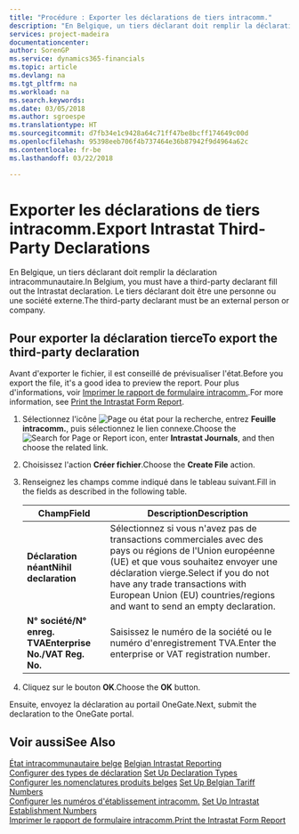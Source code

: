 ```yaml
---
title: "Procédure : Exporter les déclarations de tiers intracomm."
description: "En Belgique, un tiers déclarant doit remplir la déclaration intracommunautaire. Le tiers déclarant doit être une personne ou une société externe."
services: project-madeira
documentationcenter: 
author: SorenGP
ms.service: dynamics365-financials
ms.topic: article
ms.devlang: na
ms.tgt_pltfrm: na
ms.workload: na
ms.search.keywords: 
ms.date: 03/05/2018
ms.author: sgroespe
ms.translationtype: HT
ms.sourcegitcommit: d7fb34e1c9428a64c71ff47be8bcff174649c00d
ms.openlocfilehash: 95398eeb706f4b737464e36b87942f9d4964a62c
ms.contentlocale: fr-be
ms.lasthandoff: 03/22/2018

---
```

# <a name="export-intrastat-third-party-declarations"></a><span data-ttu-id="3a821-104">Exporter les déclarations de tiers intracomm.</span><span class="sxs-lookup"><span data-stu-id="3a821-104">Export Intrastat Third-Party Declarations</span></span>
<span data-ttu-id="3a821-105">En Belgique, un tiers déclarant doit remplir la déclaration intracommunautaire.</span><span class="sxs-lookup"><span data-stu-id="3a821-105">In Belgium, you must have a third-party declarant fill out the Intrastat declaration.</span></span> <span data-ttu-id="3a821-106">Le tiers déclarant doit être une personne ou une société externe.</span><span class="sxs-lookup"><span data-stu-id="3a821-106">The third-party declarant must be an external person or company.</span></span> 

## <a name="to-export-the-third-party-declaration"></a><span data-ttu-id="3a821-107">Pour exporter la déclaration tierce</span><span class="sxs-lookup"><span data-stu-id="3a821-107">To export the third-party declaration</span></span>  
<span data-ttu-id="3a821-108">Avant d'exporter le fichier, il est conseillé de prévisualiser l'état.</span><span class="sxs-lookup"><span data-stu-id="3a821-108">Before you export the file, it's a good idea to preview the report.</span></span> <span data-ttu-id="3a821-109">Pour plus d'informations, voir [Imprimer le rapport de formulaire intracomm.](how-to-print-the-intrastat-form-report.md).</span><span class="sxs-lookup"><span data-stu-id="3a821-109">For more information, see [Print the Intrastat Form Report](how-to-print-the-intrastat-form-report.md).</span></span>  

1.  <span data-ttu-id="3a821-110">Sélectionnez l'icône ![Page ou état pour la recherche](../../media/ui-search/search_small.png "icône Page ou état pour la recherche"), entrez **Feuille intracomm.**, puis sélectionnez le lien connexe.</span><span class="sxs-lookup"><span data-stu-id="3a821-110">Choose the ![Search for Page or Report](../../media/ui-search/search_small.png "Search for Page or Report icon") icon, enter **Intrastat Journals**, and then choose the related link.</span></span>  
2.  <span data-ttu-id="3a821-111">Choisissez l'action **Créer fichier**.</span><span class="sxs-lookup"><span data-stu-id="3a821-111">Choose the **Create File** action.</span></span>  
3.  <span data-ttu-id="3a821-112">Renseignez les champs comme indiqué dans le tableau suivant.</span><span class="sxs-lookup"><span data-stu-id="3a821-112">Fill in the fields as described in the following table.</span></span>  

    |<span data-ttu-id="3a821-113">Champ</span><span class="sxs-lookup"><span data-stu-id="3a821-113">Field</span></span>|<span data-ttu-id="3a821-114">Description</span><span class="sxs-lookup"><span data-stu-id="3a821-114">Description</span></span>|  
    |---------------------------------|---------------------------------------|  
    |<span data-ttu-id="3a821-115">**Déclaration néant**</span><span class="sxs-lookup"><span data-stu-id="3a821-115">**Nihil declaration**</span></span>|<span data-ttu-id="3a821-116">Sélectionnez si vous n'avez pas de transactions commerciales avec des pays ou régions de l'Union européenne (UE) et que vous souhaitez envoyer une déclaration vierge.</span><span class="sxs-lookup"><span data-stu-id="3a821-116">Select if you do not have any trade transactions with European Union (EU) countries/regions and want to send an empty declaration.</span></span>|  
    |<span data-ttu-id="3a821-117">**N° société/N° enreg. TVA**</span><span class="sxs-lookup"><span data-stu-id="3a821-117">**Enterprise No./VAT Reg. No.**</span></span>|<span data-ttu-id="3a821-118">Saisissez le numéro de la société ou le numéro d'enregistrement TVA.</span><span class="sxs-lookup"><span data-stu-id="3a821-118">Enter the enterprise or VAT registration number.</span></span>|  
    
4.  <span data-ttu-id="3a821-119">Cliquez sur le bouton **OK**.</span><span class="sxs-lookup"><span data-stu-id="3a821-119">Choose the **OK** button.</span></span>  

<span data-ttu-id="3a821-120">Ensuite, envoyez la déclaration au portail OneGate.</span><span class="sxs-lookup"><span data-stu-id="3a821-120">Next, submit the declaration to the OneGate portal.</span></span>  

## <a name="see-also"></a><span data-ttu-id="3a821-121">Voir aussi</span><span class="sxs-lookup"><span data-stu-id="3a821-121">See Also</span></span>  
 <span data-ttu-id="3a821-122">[État intracommunautaire belge](belgian-intrastat-reporting.md) </span><span class="sxs-lookup"><span data-stu-id="3a821-122">[Belgian Intrastat Reporting](belgian-intrastat-reporting.md) </span></span>  
 <span data-ttu-id="3a821-123">[Configurer des types de déclaration](how-to-set-up-declaration-types.md) </span><span class="sxs-lookup"><span data-stu-id="3a821-123">[Set Up Declaration Types](how-to-set-up-declaration-types.md) </span></span>  
 <span data-ttu-id="3a821-124">[Configurer les nomenclatures produits belges](how-to-set-up-belgian-tariff-numbers.md) </span><span class="sxs-lookup"><span data-stu-id="3a821-124">[Set Up Belgian Tariff Numbers](how-to-set-up-belgian-tariff-numbers.md) </span></span>  
 <span data-ttu-id="3a821-125">[Configurer les numéros d'établissement intracomm.](how-to-set-up-intrastat-establishment-numbers.md) </span><span class="sxs-lookup"><span data-stu-id="3a821-125">[Set Up Intrastat Establishment Numbers](how-to-set-up-intrastat-establishment-numbers.md) </span></span>  
 [<span data-ttu-id="3a821-126">Imprimer le rapport de formulaire intracomm.</span><span class="sxs-lookup"><span data-stu-id="3a821-126">Print the Intrastat Form Report</span></span>](how-to-print-the-intrastat-form-report.md)

